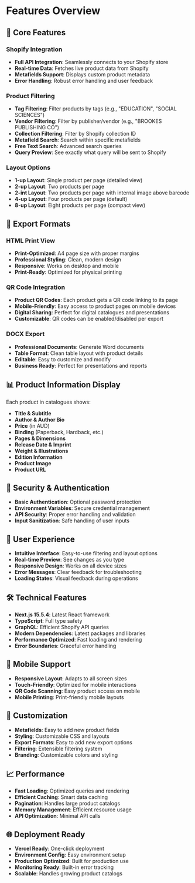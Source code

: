# Features Overview

## 🚀 Core Features

### Shopify Integration
- **Full API Integration**: Seamlessly connects to your Shopify store
- **Real-time Data**: Fetches live product data from Shopify
- **Metafields Support**: Displays custom product metadata
- **Error Handling**: Robust error handling and user feedback

### Product Filtering
- **Tag Filtering**: Filter products by tags (e.g., "EDUCATION", "SOCIAL SCIENCES")
- **Vendor Filtering**: Filter by publisher/vendor (e.g., "BROOKES PUBLISHING CO")
- **Collection Filtering**: Filter by Shopify collection ID
- **Metafield Search**: Search within specific metafields
- **Free Text Search**: Advanced search queries
- **Query Preview**: See exactly what query will be sent to Shopify

### Layout Options
- **1-up Layout**: Single product per page (detailed view)
- **2-up Layout**: Two products per page
- **2-int Layout**: Two products per page with internal image above barcode
- **4-up Layout**: Four products per page (default)
- **8-up Layout**: Eight products per page (compact view)

## 📄 Export Formats

### HTML Print View
- **Print-Optimized**: A4 page size with proper margins
- **Professional Styling**: Clean, modern design
- **Responsive**: Works on desktop and mobile
- **Print-Ready**: Optimized for physical printing

### QR Code Integration
- **Product QR Codes**: Each product gets a QR code linking to its page
- **Mobile-Friendly**: Easy access to product pages on mobile devices
- **Digital Sharing**: Perfect for digital catalogues and presentations
- **Customizable**: QR codes can be enabled/disabled per export

### DOCX Export
- **Professional Documents**: Generate Word documents
- **Table Format**: Clean table layout with product details
- **Editable**: Easy to customize and modify
- **Business Ready**: Perfect for presentations and reports

## 📊 Product Information Display

Each product in catalogues shows:
- **Title & Subtitle**
- **Author & Author Bio**
- **Price** (in AUD)
- **Binding** (Paperback, Hardback, etc.)
- **Pages & Dimensions**
- **Release Date & Imprint**
- **Weight & Illustrations**
- **Edition Information**
- **Product Image**
- **Product URL**

## 🔐 Security & Authentication

- **Basic Authentication**: Optional password protection
- **Environment Variables**: Secure credential management
- **API Security**: Proper error handling and validation
- **Input Sanitization**: Safe handling of user inputs

## 🎨 User Experience

- **Intuitive Interface**: Easy-to-use filtering and layout options
- **Real-time Preview**: See changes as you type
- **Responsive Design**: Works on all device sizes
- **Error Messages**: Clear feedback for troubleshooting
- **Loading States**: Visual feedback during operations

## 🛠 Technical Features

- **Next.js 15.5.4**: Latest React framework
- **TypeScript**: Full type safety
- **GraphQL**: Efficient Shopify API queries
- **Modern Dependencies**: Latest packages and libraries
- **Performance Optimized**: Fast loading and rendering
- **Error Boundaries**: Graceful error handling

## 📱 Mobile Support

- **Responsive Layout**: Adapts to all screen sizes
- **Touch-Friendly**: Optimized for mobile interactions
- **QR Code Scanning**: Easy product access on mobile
- **Mobile Printing**: Print-friendly mobile layouts

## 🔧 Customization

- **Metafields**: Easy to add new product fields
- **Styling**: Customizable CSS and layouts
- **Export Formats**: Easy to add new export options
- **Filtering**: Extensible filtering system
- **Branding**: Customizable colors and styling

## 📈 Performance

- **Fast Loading**: Optimized queries and rendering
- **Efficient Caching**: Smart data caching
- **Pagination**: Handles large product catalogs
- **Memory Management**: Efficient resource usage
- **API Optimization**: Minimal API calls

## 🌐 Deployment Ready

- **Vercel Ready**: One-click deployment
- **Environment Config**: Easy environment setup
- **Production Optimized**: Built for production use
- **Monitoring Ready**: Built-in error tracking
- **Scalable**: Handles growing product catalogs
